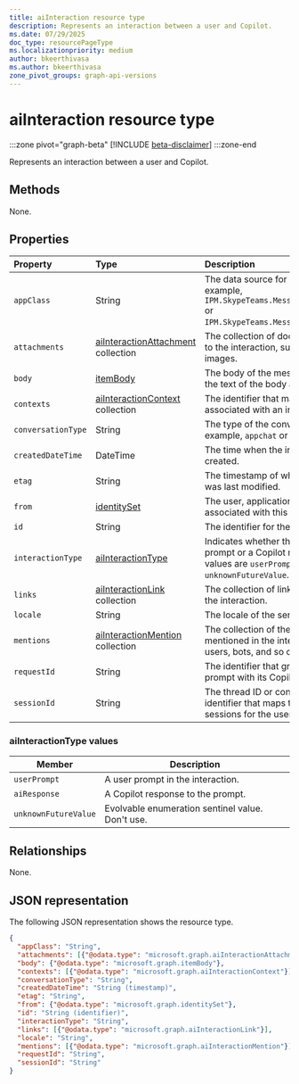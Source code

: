 ```yaml
---
title: aiInteraction resource type
description: Represents an interaction between a user and Copilot.
ms.date: 07/29/2025
doc_type: resourcePageType
ms.localizationpriority: medium
author: bkeerthivasa
ms.author: bkeerthivasa
zone_pivot_groups: graph-api-versions
---
```


# aiInteraction resource type

<!-- cSpell:ignore bkeerthivasa -->

:::zone pivot="graph-beta"
[!INCLUDE [beta-disclaimer](../includes/beta-disclaimer.md)]
:::zone-end

Represents an interaction between a user and Copilot.

## Methods

None.

## Properties

| Property           | Type                                                                          | Description                                                                                                                                |
|:-------------------|:------------------------------------------------------------------------------|:-------------------------------------------------------------------------------------------------------------------------------------------|
| `appClass`         | String                                                                        | The data source for Copilot data. For example, `IPM.SkypeTeams.Message.Copilot.Excel` or `IPM.SkypeTeams.Message.Copilot.Loop`.            |
| `attachments`      | [aiInteractionAttachment](../resources/aiinteractionattachment.md) collection | The collection of documents attached to the interaction, such as cards and images.                                                         |
| `body`             | [itemBody](/graph/api/resources/itembody)                                     | The body of the message, including the text of the body and its body type.                                                                 |
| `contexts`         | [aiInteractionContext](../resources/aiinteractioncontext.md) collection       | The identifier that maps to all contexts associated with an interaction.                                                                   |
| `conversationType` | String                                                                        | The type of the conversation. For example, `appchat` or `bizchat`.                                                                         |
| `createdDateTime`  | DateTime                                                                      | The time when the interaction was created.                                                                                                 |
| `etag`             | String                                                                        | The timestamp of when the interaction was last modified.                                                                                   |
| `from`             | [identitySet](/graph/api/resources/identityset)                               | The user, application, or device that is associated with this interaction.                                                                 |
| `id`               | String                                                                        | The identifier for the message.                                                                                                            |
| `interactionType`  | [aiInteractionType](#aiinteractiontype-values)                                | Indicates whether the interaction is a prompt or a Copilot response. Possible values are `userPrompt`, `aiResponse`, `unknownFutureValue`. |
| `links`            | [aiInteractionLink](../resources/aiinteractionlink.md) collection             | The collection of links that appear in the interaction.                                                                                    |
| `locale`           | String                                                                        | The locale of the sender.                                                                                                                  |
| `mentions`         | [aiInteractionMention](../resources/aiinteractionmention.md) collection       | The collection of the entities that were mentioned in the interaction, including users, bots, and so on.                                   |
| `requestId`        | String                                                                        | The identifier that groups a user prompt with its Copilot response.                                                                        |
| `sessionId`        | String                                                                        | The thread ID or conversation identifier that maps to all Copilot sessions for the user.                                                   |

### aiInteractionType values

| Member               | Description                                      |
|----------------------|--------------------------------------------------|
| `userPrompt`         | A user prompt in the interaction.                |
| `aiResponse`         | A Copilot response to the prompt.                |
| `unknownFutureValue` | Evolvable enumeration sentinel value. Don't use. |

## Relationships

None.

## JSON representation

The following JSON representation shows the resource type.

```json
{
  "appClass": "String",
  "attachments": [{"@odata.type": "microsoft.graph.aiInteractionAttachment"}],
  "body": {"@odata.type": "microsoft.graph.itemBody"},
  "contexts": [{"@odata.type": "microsoft.graph.aiInteractionContext"}],
  "conversationType": "String",
  "createdDateTime": "String (timestamp)",
  "etag": "String",
  "from": {"@odata.type": "microsoft.graph.identitySet"},
  "id": "String (identifier)",
  "interactionType": "String",
  "links": [{"@odata.type": "microsoft.graph.aiInteractionLink"}],
  "locale": "String",
  "mentions": [{"@odata.type": "microsoft.graph.aiInteractionMention"}],
  "requestId": "String",
  "sessionId": "String"
}
```
